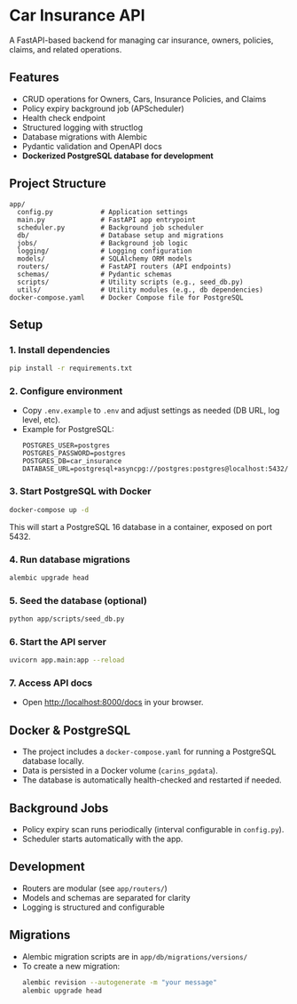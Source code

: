 # Car Insurance API

A FastAPI-based backend for managing car insurance, owners, policies, claims, and related operations.

## Features

- CRUD operations for Owners, Cars, Insurance Policies, and Claims
- Policy expiry background job (APScheduler)
- Health check endpoint
- Structured logging with structlog
- Database migrations with Alembic
- Pydantic validation and OpenAPI docs
- **Dockerized PostgreSQL database for development**

## Project Structure

```
app/
  config.py            # Application settings
  main.py              # FastAPI app entrypoint
  scheduler.py         # Background job scheduler
  db/                  # Database setup and migrations
  jobs/                # Background job logic
  logging/             # Logging configuration
  models/              # SQLAlchemy ORM models
  routers/             # FastAPI routers (API endpoints)
  schemas/             # Pydantic schemas
  scripts/             # Utility scripts (e.g., seed_db.py)
  utils/               # Utility modules (e.g., db dependencies)
docker-compose.yaml    # Docker Compose file for PostgreSQL
```

## Setup

### 1. **Install dependencies**
   ```bash
   pip install -r requirements.txt
   ```

### 2. **Configure environment**
   - Copy `.env.example` to `.env` and adjust settings as needed (DB URL, log level, etc).
   - Example for PostgreSQL:
     ```
     POSTGRES_USER=postgres
     POSTGRES_PASSWORD=postgres
     POSTGRES_DB=car_insurance
     DATABASE_URL=postgresql+asyncpg://postgres:postgres@localhost:5432/car_insurance
     ```

### 3. **Start PostgreSQL with Docker**
   ```bash
   docker-compose up -d
   ```
   This will start a PostgreSQL 16 database in a container, exposed on port 5432.

### 4. **Run database migrations**
   ```bash
   alembic upgrade head
   ```

### 5. **Seed the database (optional)**
   ```bash
   python app/scripts/seed_db.py
   ```

### 6. **Start the API server**
   ```bash
   uvicorn app.main:app --reload
   ```

### 7. **Access API docs**
   - Open [http://localhost:8000/docs](http://localhost:8000/docs) in your browser.

## Docker & PostgreSQL

- The project includes a `docker-compose.yaml` for running a PostgreSQL database locally.
- Data is persisted in a Docker volume (`carins_pgdata`).
- The database is automatically health-checked and restarted if needed.

## Background Jobs

- Policy expiry scan runs periodically (interval configurable in `config.py`).
- Scheduler starts automatically with the app.

## Development

- Routers are modular (see `app/routers/`)
- Models and schemas are separated for clarity
- Logging is structured and configurable

## Migrations

- Alembic migration scripts are in `app/db/migrations/versions/`
- To create a new migration:
  ```bash
  alembic revision --autogenerate -m "your message"
  alembic upgrade head
  ```